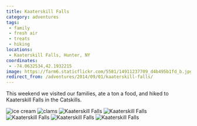 ```yaml
---
title: Kaaterskill Falls
category: adventures
tags:
 - family
 - fresh air
 - treats
 - hiking
locations:
 - Kaaterskill Falls, Hunter, NY
coordinates:
 - -74.0632534,42.1932215
image: https://farm6.staticflickr.com/5581/14911237709_d4b495b1fd_b.jpg
redirect_from: /adventures/2014/09/01/kaaterskill-falls/
---
```



This weekend we visited our families, ate a ton a food, and hiked to Kaaterskill Falls in the Catskills.

<div class="photos">

<img src="https://farm6.staticflickr.com/5583/15105119931_0602989c09_b.jpg" class="img-half" alt="ice cream">

<img src="https://farm6.staticflickr.com/5583/15108122215_f8147c0d99_b.jpg" class="img-half" alt="clams">

<img src="https://farm4.staticflickr.com/3852/15094931141_d1926efe18_b.jpg" alt="Kaaterskill Falls">

<img src="https://farm6.staticflickr.com/5567/15097927035_bc505ed365_b.jpg" class="img-half" alt="Kaaterskill Falls">

<img src="https://farm4.staticflickr.com/3911/15074906716_a4a5f73939_b.jpg" class="img-half" alt="Kaaterskill Falls">

<img src="https://farm6.staticflickr.com/5554/15097906595_014e0a79bc_b.jpg" class="img-half" alt="Kaaterskill Falls">

<img src="https://farm6.staticflickr.com/5581/14911237709_d4b495b1fd_b.jpg" class="img-half" alt="Kaaterskill Falls">
</div>
